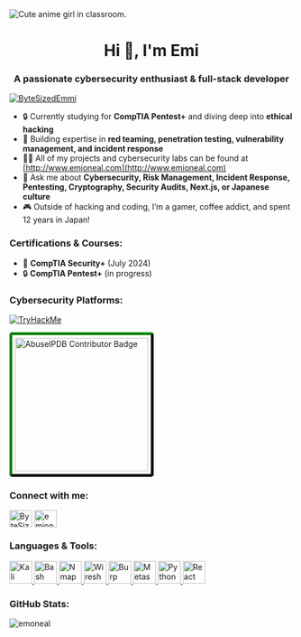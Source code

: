 <picture>
  <source media="(prefers-color-scheme: dark)" srcset="https://i.pinimg.com/originals/15/a0/66/15a06641c2e0dcb634ad05305678995b.png">
  <source media="(prefers-color-scheme: light)" srcset="https://i.pinimg.com/originals/15/a0/66/15a06641c2e0dcb634ad05305678995b.png">
  <img alt="Cute anime girl in classroom." src="https://i.pinimg.com/originals/15/a0/66/15a06641c2e0dcb634ad05305678995b.png">
</picture>

<h1 align="center">Hi 👋, I'm Emi</h1>
<h3 align="center">A passionate cybersecurity enthusiast & full-stack developer</h3>

<p align="left"> <a href="https://twitter.com/ByteSizedEmmi" target="blank"><img src="https://img.shields.io/twitter/follow/ByteSizedEmmi?logo=twitter&style=for-the-badge" alt="ByteSizedEmmi" /></a> </p>

- 🔒 Currently studying for **CompTIA Pentest+** and diving deep into **ethical hacking**
- 🌱 Building expertise in **red teaming, penetration testing, vulnerability management, and incident response**
- 👨‍💻 All of my projects and cybersecurity labs can be found at [http://www.emioneal.com](http://www.emioneal.com)
- 💬 Ask me about **Cybersecurity, Risk Management, Incident Response, Pentesting, Cryptography, Security Audits, Next.js, or Japanese culture**
- 🎮 Outside of hacking and coding, I’m a gamer, coffee addict, and spent 12 years in Japan!

<h3 align="left">Certifications & Courses:</h3>
<p>
  <ul>
    <li>🔐 <strong>CompTIA Security+</strong> (July 2024)</li>
    <li>🔒 <strong>CompTIA Pentest+</strong> (in progress)</li>
  </ul>
</p>

<h3 align="left">Cybersecurity Platforms:</h3>
<p align="left">
  <a href="https://www.tryhackme.com/p/emmioneal" target="_blank"><img src="https://tryhackme-badges.s3.amazonaws.com/emmioneal.png" alt="TryHackMe" /></a>
</p>
<p align="left">
  <a href="https://www.abuseipdb.com/user/216569" title="AbuseIPDB is an IP address blacklist for webmasters and sysadmins to report IP addresses engaging in abusive behavior on their networks">
    <img src="https://www.abuseipdb.com/contributor/216569.svg" alt="AbuseIPDB Contributor Badge" style="width: 236px;border-radius: 5px;border-top: 5px solid #058403;border-right: 5px solid #111;border-bottom: 5px solid #111;border-left: 5px solid #058403;padding: 5px;">
  </a>
</p>


<h3 align="left">Connect with me:</h3>
<p align="left">
<a href="https://twitter.com/ByteSizedEmmi" target="blank"><img align="center" src="https://raw.githubusercontent.com/rahuldkjain/github-profile-readme-generator/master/src/images/icons/Social/twitter.svg" alt="ByteSizedEmmi" height="30" width="40" /></a>
<a href="https://linkedin.com/in/emioneal" target="blank"><img align="center" src="https://raw.githubusercontent.com/rahuldkjain/github-profile-readme-generator/master/src/images/icons/Social/linked-in-alt.svg" alt="emioneal" height="30" width="40" /></a>
</p>

<h3 align="left">Languages & Tools:</h3>
<p align="left">
  <a href="https://www.kali.org" target="_blank" rel="noreferrer"> <img src="https://img.icons8.com/color/48/000000/kali-linux.png" style="text-decoration: none;" alt="Kali Linux" width="40" height="40"/> </a>
  <a href="https://www.gnu.org/software/bash/" target="_blank" rel="noreferrer"> <img src="https://img.icons8.com/color/48/000000/bash.png" style="text-decoration: none;" alt="Bash" width="40" height="40"/> </a>
  <a href="https://nmap.org/" target="_blank" rel="noreferrer"> <img src="https://img.icons8.com/color/48/000000/nmap.png" alt="Nmap" style="text-decoration: none;" width="40" height="40"/> </a>
  <a href="https://www.wireshark.org/" target="_blank" rel="noreferrer"> <img src="https://img.icons8.com/ios/50/000000/wireshark.png" style="text-decoration: none;" alt="Wireshark" width="40" height="40"/> </a>
  <a href="https://portswigger.net/burp" target="_blank" rel="noreferrer"> <img src="https://img.icons8.com/ios/50/000000/burp-suite.png" style="text-decoration: none;" alt="Burp Suite" width="40" height="40"/> </a>
  <a href="https://www.metasploit.com/" target="_blank" rel="noreferrer"> <img src="https://img.icons8.com/color/48/000000/metasploit.png" style="text-decoration: none;" alt="Metasploit" width="40" height="40"/> </a>
  <a href="https://www.python.org/" target="_blank" rel="noreferrer"> <img src="https://img.icons8.com/ios/50/000000/python.png" style="text-decoration: none;" alt="Python" width="40" height="40"/> </a>
  <a href="https://reactjs.org/" target="_blank" rel="noreferrer"> <img src="https://img.icons8.com/ios/50/000000/react-native.png" style="text-decoration: none;" alt="React" width="40" height="40"/> </a>
</p>

<h3 align="left">GitHub Stats:</h3>
<p><img align="left" src="https://github-readme-stats.vercel.app/api/top-langs?username=emoneal&show_icons=true&theme=tokyonight&locale=en&layout=compact" alt="emoneal" /></p>
